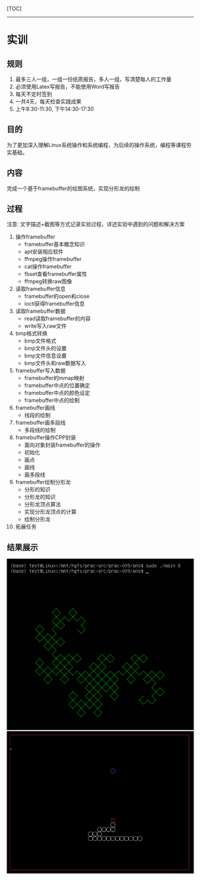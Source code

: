 [TOC]

---
# 实训

## 规则 
1. 最多三人一组，一组一份纸质报告，多人一组，写清楚每人的工作量
2. 必须使用Latex写报告，不能使用Word写报告
4. 每天不定时签到
5. 一共4天，每天检查实践成果 
6. 上午8:30-11:30, 下午14:30-17:30



## 目的
为了更加深入理解Linux系统操作和系统编程，为后续的操作系统，编程等课程夯实基础。


## 内容
完成一个基于framebuffer的绘图系统，实现分形龙的绘制


## 过程

注意: 文字描述+截图等方式记录实验过程，详述实验中遇到的问题和解决方案

1. 操作framebuffer
   - framebuffer基本概念知识
   - apt安装相应软件
   - ffmpeg操作framebuffer
   - cat操作framebuffer
   - fbset查看framebuffer属性
   - ffmpeg转换raw图像
2. 读取framebuffer信息
   - framebuffer的open和close 
   - ioctl获得framebuffer信息
3. 读取framebuffer数据
   - read读取framebuffer的内容
   - write写入raw文件
4. bmp格式转换
   - bmp文件格式
   - bmp文件头的设置
   - bmp文件信息设置
   - bmp文件头和raw数据写入
5. framebuffer写入数据
   - framebuffer的mmap映射
   - framebuffer中点的位置确定
   - framebuffer中点的颜色设定
   - framebuffer中点的绘制
6. framebuffer画线
   - 线段的绘制
7. framebuffer画多段线
   - 多段线的绘制
8. framebuffer操作CPP封装
   - 面向对象封装framebuffer的操作
   - 初始化
   - 画点
   - 画线
   - 画多段线
9. framebuffer绘制分形龙
   - 分形的知识
   - 分形龙的知识
   - 分形龙顶点算法
   - 实现分形龙顶点的计算
   - 绘制分形龙
10. 拓展任务 

## 结果展示

![res](fig/prac_009_res_8.png)
![res](fig/snake_res.png)
